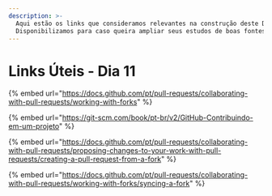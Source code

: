 ```yaml
---
description: >-
  Aqui estão os links que consideramos relevantes na construção deste Dia.
  Disponibilizamos para caso queira ampliar seus estudos de boas fontes :)
---
```


# Links Úteis - Dia 11

{% embed url="https://docs.github.com/pt/pull-requests/collaborating-with-pull-requests/working-with-forks" %}

{% embed url="https://git-scm.com/book/pt-br/v2/GitHub-Contribuindo-em-um-projeto" %}

{% embed url="https://docs.github.com/pt/pull-requests/collaborating-with-pull-requests/proposing-changes-to-your-work-with-pull-requests/creating-a-pull-request-from-a-fork" %}

{% embed url="https://docs.github.com/pt/pull-requests/collaborating-with-pull-requests/working-with-forks/syncing-a-fork" %}
